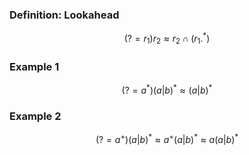 ### Definition: Lookahead

$$(?= r_1)r_2 \approx r_2 \cap (r_1 .^*) $$

### Example 1

$$(?= a^*)(a|b)^* \approx (a|b)^*$$

### Example 2

$$(?= a^+)(a|b)^* \approx a^+(a|b)^* \approx a(a|b)^*$$

